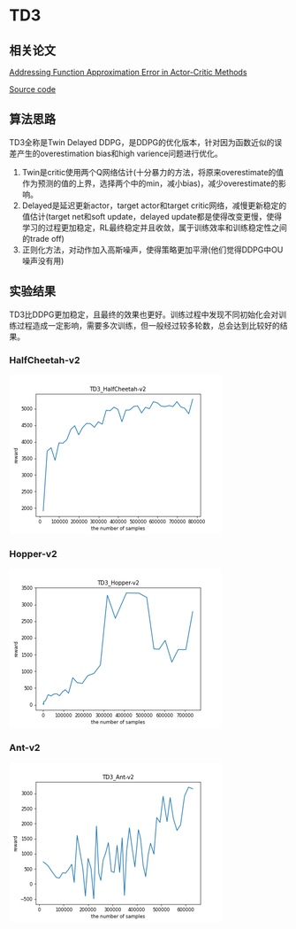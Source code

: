 # TD3

## 相关论文

[Addressing Function Approximation Error in Actor-Critic Methods](https://arxiv.org/abs/1802.09477)

[Source code](https://github.com/sfujim/TD3)

## 算法思路

TD3全称是Twin Delayed DDPG，是DDPG的优化版本，针对因为函数近似的误差产生的overestimation bias和high varience问题进行优化。

1. Twin是critic使用两个Q网络估计(十分暴力的方法，将原来overestimate的值作为预测的值的上界，选择两个中的min，减小bias)，减少overestimate的影响。
2. Delayed是延迟更新actor，target actor和target critic网络，减慢更新稳定的值估计(target net和soft update，delayed update都是使得改变更慢，使得学习的过程更加稳定，RL最终稳定并且收敛，属于训练效率和训练稳定性之间的trade off)
3. 正则化方法，对动作加入高斯噪声，使得策略更加平滑(他们觉得DDPG中OU噪声没有用)

## 实验结果

TD3比DDPG更加稳定，且最终的效果也更好。训练过程中发现不同初始化会对训练过程造成一定影响，需要多次训练，但一般经过较多轮数，总会达到比较好的结果。

### HalfCheetah-v2

![TD3_HalfCheetah-v2](./img/TD3_HalfCheetah-v2.png)

### Hopper-v2

![TD3_Hopper-v2](./img/TD3_Hopper-v2.png)

### Ant-v2

![TD3_Ant-v2](./img/TD3_Ant-v2.png)
